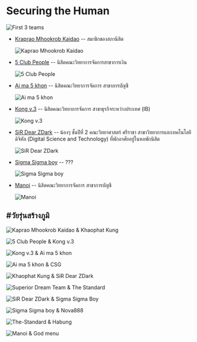 # Securing the Human 

![First 3 teams](img/SecTheHum/2024-12-21_first3teams.jpg "วัยรุ่นสร้างภูมิ - Securing the Human")

+ [Kraprao Mhookrob Kaidao](https://qlerdev.github.io/boardgame) -- สมาชิกของสภานิสิต

	![Kaprao Mhookrob Kaidao](img/SecTheHum/Kaprao-Mhookrob-Kaidao.jpg "วัยรุ่นสร้างภูมิ - Kaprao Mhookrob Kaidao") 

+ [5 Club People](https://9siravet.github.io/boardgame) -- นิสิตคณะวิทยาการจัดการสาขาการเงิน

	![5 Club People](img/SecTheHum/5-Club-People.jpg "วัยรุ่นสร้างภูมิ - 5 Club People")

+ [Ai ma 5 khon](https://6530200274.github.io/boardgame) -- นิสิตคณะวิทยาการจัดการ สาขาการบัญชี

	![Ai ma 5 khon](img/SecTheHum/Ai-ma-5-khon.jpg "วัยรุ่นสร้างภูมิ - Ai ma 5 khon")

+ [Kong v.3](https://bossmahob.github.io/cyberboardgame) -- นิสิตคณะวิทยาการจัดการ สาขาธุรกิจระหว่างประเทศ (IB)

	![Kong v.3](img/SecTheHum/Kong-v3.jpg "วัยรุ่นสร้างภูมิ - Kong v.3")

+ [SiR Dear ZDark](https://mizeto.github.io/board-game) -- น้องๆ ชั้นปีที่ 2 คณะวิทยาศาสตร์ ศรีราชา สาขาวิทยาการและเทคโนโลยีดิจิทัล (Digital Science and Technology) ที่พักอาศัยอยู่ในหอพักนิสิต

	![SiR Dear ZDark](img/SecTheHum/SiR-Dear-ZDark.png  "วัยรุ่นสร้างภูมิ - SiR Dear ZDark")

+ [Sigma Sigma boy](https://nutnaphop.github.io/boardgame) -- ???

	![Sigma Sigma boy](img/SecTheHum/Sigma-Sigma-boy.jpg  "วัยรุ่นสร้างภูมิ - Sigma Sigma boy")

+ [Manoi](https://donyweasley.github.io/boardgame/) -- นิสิตคณะวิทยาการจัดการ สาขาการบัญชี

	![Manoi](img/SecTheHum/Manoi.jpg "วัยรุ่นสร้างภูมิ - Manoi")


## #วัยรุ่นสร้างภูมิ

![Kaprao Mhookrob Kaidao & Khaophat Kung](img/SecTheHum/Kaprao-Mhookrob-Kaidao_to_Khaophat-Kung.jpg "วัยรุ่นสร้างภูมิ - Kaprao Mhookrob Kaidao & Khaophat Kung")

![5 Club People & Kong v.3](img/SecTheHum/5-Club-People_to_Kong-v3.jpg "วัยรุ่นสร้างภูมิ - 5 Club People & Kong v.3")

![Kong v.3 & Ai ma 5 khon](img/SecTheHum/Kong-v3_to_Ai-ma-5-khon.jpg "วัยรุ่นสร้างภูมิ - Kong v.3 & Ai ma 5 khon")

![Ai ma 5 khon & CSG](img/SecTheHum/Ai-ma-5-khon_to_CSG.jpg "วัยรุ่นสร้างภูมิ - Ai ma 5 khon & CSG")

![Khaophat Kung & SiR Dear ZDark](img/SecTheHum/Khaophat-Kung_to_SiR-Dear-ZDark.jpg "วัยรุ่นสร้างภูมิ - Khaophat Kung & SiR Dear ZDark")

![Superior Dream Team & The Standard](img/SecTheHum/Superior-Dream-Team_to_The-Standard.jpg "วัยรุ่นสร้างภูมิ - Superior Dream Team & The Standard")

![SiR Dear ZDark & Sigma Sigma Boy](img/SecTheHum/SiR-Dear-ZDark_to_Sigma-Sigma-Boy.jpg "วัยรุ่นสร้างภูมิ - SiR Dear ZDark & Sigma Sigma Boy") 

![Sigma Sigma boy & Nova888](img/SecTheHum/Sigma-Sigma-boy_to_Nova888.jpg "วัยรุ่นสร้างภูมิ - Sigma Sigma boy & Nova888")

![The-Standard & Habung](img/SecTheHum/The-Standard_to_Habung.jpg "วัยรุ่นสร้างภูมิ - The-Standard & Habung")

![Manoi & God menu](img/SecTheHum/Manoi_to_God-menu.jpg "วัยรุ่นสร้างภูมิ - Manoi & God menu")
 